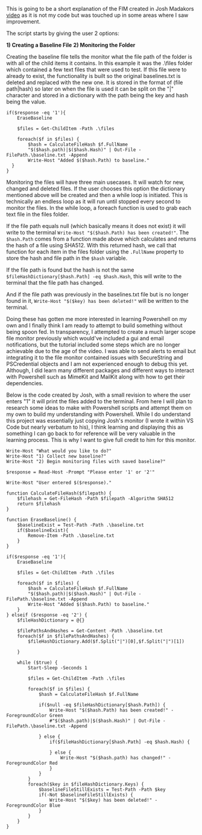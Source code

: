 This is going to be a short explanation of the FIM created in Josh Madakors [video](https://www.youtube.com/watch?v=WJODYmk4ys8) as it is not my code but was touched up in some areas where I saw improvement.

The script starts by giving the user 2 options:

**1) Creating a Baseline File**
**2) Monitoring the Folder**

Creating the baseline file tells the monitor what the file path of the folder is with all of the child items it contains. In this example it was the .\files folder which contained a few text files that were used to test.
If this file were to already to exist, the functionality is built so the original baselines.txt is deleted and replaced with the new one. It is stored in the format of (file path|hash) so later on when the file is used it can 
be split on the "|" character and stored in a dictionary with the path being the key and hash being the value. 
```
if($response -eq '1'){
    EraseBaseline

    $files = Get-ChildItem -Path .\files
    
    foreach($f in $files) {
        $hash = CalculateFileHash $f.FullName
        "$($hash.path)|$($hash.Hash)" | Out-File -FilePath.\baseline.txt -Append
        Write-Host "Added $($hash.Path) to baseline."
  }
}
```

Monitoring the files will have three main usecases. It will watch for new, changed and deleted files. If the user chooses this option the dictionary mentioned above will be created and then a while loop is initiated. This
is technically an endless loop as it will run until stopped every second to monitor the files. In the while loop, a foreach function is used to grab each text file in the files folder. 

If the file path equals null (which basically means it does not exist) it will write to the terminal ```Write-Host "$($hash.Path) has been created!"```. The ```$hash.Path``` comes from a function made above which calculates 
and returns the hash of a file using SHA512. With this returned hash, we call that function for each item in the files folder using the ```.FullName``` property to store the hash and file path in the ```$hash``` variable.

If the file path is found but the hash is not the same ```$fileHashDictionary[$hash.Path] -eq $hash.Hash```, this will write to the terminal that the file path has changed.

And if the file path was previously in the baselines.txt file but is no longer found in it, ```Write-Host "$($key) has been deleted!"``` will be written to the terminal. 

Doing these has gotten me more interested in learning Powershell on my own and I finally think I am ready to attempt to build something without
being spoon fed. In transparency, I attempted to create a much larger scope file monitor previously which would've included a gui and email notifications, but the tutorial included some steps which are no longer achievable due to the
age of the video. I was able to send alerts to email but integrating it to the file monitor contained issues with SecureString and PSCredential objects and I am not experienced enough to debug this yet. Although, I did learn many different
packages and different ways to interact with Powershell such as MimeKit and MailKit along with how to get their dependencies. 

Below is the code created by Josh, with a small revision to where the user enters "1" it will print the files added to the terminal. From here I will plan to research some ideas to make with Powershell scripts and attempt them on
my own to build my understanding with Powershell. While I do understand this project was essentially just copying Josh's monitor (I wrote it within VS Code but nearly verbatum to his), I think learning and displaying this as something I can go back to for reference will be very valuable 
in the learning process. This is why I want to give full credit to him for this monitor. 

```
Write-Host "What would you like to do?"
Write-Host "1) Collect new baseline?"
Write-Host "2) Begin monitoring files with saved baseline?"

$response = Read-Host -Prompt "Please enter '1' or '2'"

Write-Host "User entered $($response)."

function CalculateFileHash($filepath) {
    $filehash = Get-FileHash -Path $filepath -Algorithm SHA512
    return $filehash
}

function EraseBaseline() {
    $baselineExist = Test-Path -Path .\baseline.txt
    if($baselineExist){
        Remove-Item -Path .\baseline.txt
    }
}

if($response -eq '1'){
    EraseBaseline

    $files = Get-ChildItem -Path .\files
    
    foreach($f in $files) {
        $hash = CalculateFileHash $f.FullName
        "$($hash.path)|$($hash.Hash)" | Out-File -FilePath.\baseline.txt -Append
        Write-Host "Added $($hash.Path) to baseline."
    }
} elseif ($response -eq '2') {
    $fileHashDictionary = @{}

    $filePathsAndHashes = Get-Content -Path .\baseline.txt
    foreach($f in $filePathsAndHashes) {
        $fileHashDictionary.Add($f.Split("|")[0],$f.Split("|")[1])
        
    }

    while ($true) {
        Start-Sleep -Seconds 1

        $files = Get-ChildItem -Path .\files
    
        foreach($f in $files) {
            $hash = CalculateFileHash $f.FullName

            if($null -eq $fileHashDictionary[$hash.Path]) {
                Write-Host "$($hash.Path) has been created!" -ForegroundColor Green
                #"$($hash.path)|$($hash.Hash)" | Out-File -FilePath.\baseline.txt -Append

            } else {
                if($fileHashDictionary[$hash.Path] -eq $hash.Hash) {

                } else {
                    Write-Host "$($hash.path) has changed!" -ForegroundColor Red
                }
            }
        }
        foreach($key in $fileHashDictionary.Keys) {
            $baselineFileStillExists = Test-Path -Path $key
            if(-Not $baselineFileStillExists) {
                Write-Host "$($key) has been deleted!" -ForegroundColor Blue
            }
        }
    }
}
```
